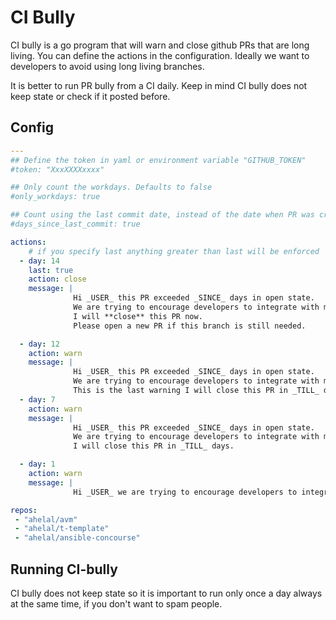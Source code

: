 # CI Bully

CI bully is a go program that will warn and close github PRs that are long living. You can define the actions in the configuration.
Ideally we want to developers to avoid using long living branches.

It is better to run PR bully from a CI daily. Keep in mind CI bully does not keep state or check if it posted before.

## Config
```yaml
---
## Define the token in yaml or environment variable "GITHUB_TOKEN"
#token: "XxxXXXXxxxx"

## Only count the workdays. Defaults to false
#only_workdays: true 

## Count using the last commit date, instead of the date when PR was created. Defaults to false
#days_since_last_commit: true 

actions:
    # if you specify last anything greater than last will be enforced
  - day: 14
    last: true
    action: close
    message: |
              Hi _USER_ this PR exceeded _SINCE_ days in open state.
              We are trying to encourage developers to integrate with master quicker ideally daily.
              I will **close** this PR now.
              Please open a new PR if this branch is still needed.

  - day: 12
    action: warn
    message: |
              Hi _USER_ this PR exceeded _SINCE_ days in open state.
              We are trying to encourage developers to integrate with master quicker ideally daily.
              This is the last warning I will close this PR in _TILL_ days.
  - day: 7
    action: warn
    message: |
              Hi _USER_ this PR exceeded _SINCE_ days in open state.
              We are trying to encourage developers to integrate with master quicker ideally daily.
              I will close this PR in _TILL_ days.

  - day: 1
    action: warn
    message: |
              Hi _USER_ we are trying to encourage developers to integrate with master quicker ideally daily.

repos:
 - "ahelal/avm"
 - "ahelal/t-template"
 - "ahelal/ansible-concourse"
```

## Running CI-bully

CI bully does not keep state so it is important to run only once a day always at the same time, if you don't want to spam people.

